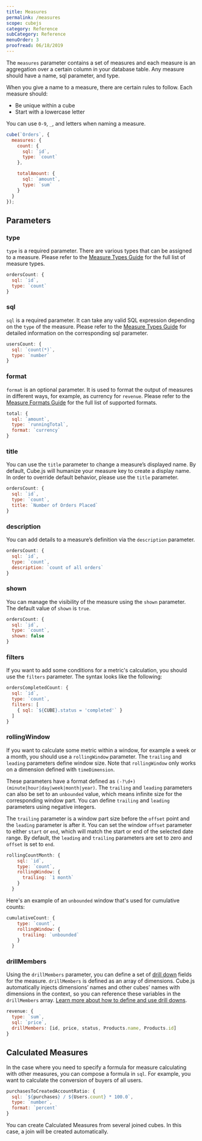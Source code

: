 ```yaml
---
title: Measures
permalink: /measures
scope: cubejs
category: Reference
subCategory: Reference
menuOrder: 3
proofread: 06/18/2019
---
```


The `measures` parameter contains a set of measures and each measure is an aggregation over a certain column in your database table. Any measure should have a name, sql parameter, and type.

When you give a name to a measure, there are certain rules to follow. Each measure should:
- Be unique within a cube
- Start with a lowercase letter

You can use `0-9`, `_`, and letters when naming a measure.

```javascript
cube(`Orders`, {
  measures: {
    count: {
      sql: `id`,
      type: `count`
    },

    totalAmount: {
      sql: `amount`,
      type: `sum`
    }
  }
});
```

## Parameters
### type
`type` is a required parameter. There are various types that can be assigned to
a measure. Please refer to the [Measure Types Guide](types-and-formats#measures-types) for the full list of measure types.

```javascript
ordersCount: {
  sql: `id`,
  type: `count`
}
```

### sql
`sql` is a required parameter. It can take any valid SQL expression depending on the `type` of the measure.
Please refer to the [Measure Types Guide](types-and-formats#measures-types) for detailed information on the corresponding sql parameter.

```javascript
usersCount: {
  sql: `count(*)`,
  type: `number`
}
```

### format
`format` is an optional parameter. It is used to format the output of measures in different ways, for example, as currency for `revenue`.
Please refer to the [Measure Formats Guide](types-and-formats#measures-formats) for the full list of supported formats.

```javascript
total: {
  sql: `amount`,
  type: `runningTotal`,
  format: `currency`
}
```

### title
You can use the `title` parameter to change a measure’s displayed name. By default, Cube.js will humanize your measure key to create a display name.
In order to override default behavior, please use the `title` parameter.

```javascript
ordersCount: {
  sql: `id`,
  type: `count`,
  title: `Number of Orders Placed`
}
```

### description
You can add details to a measure’s definition via the `description` parameter.

```javascript
ordersCount: {
  sql: `id`,
  type: `count`,
  description: `count of all orders`
}
```

### shown
You can manage the visibility of the measure using the `shown` parameter. The default value of `shown` is `true`.

```javascript
ordersCount: {
  sql: `id`,
  type: `count`,
  shown: false
}
```

### filters
If you want to add some conditions for a metric's calculation, you should use the `filters` parameter. The syntax looks like the following:

```javascript
ordersCompletedCount: {
  sql: `id`,
  type: `count`,
  filters: [
    { sql: `${CUBE}.status = 'completed'` }
  ]
}
```

### rollingWindow
If you want to calculate some metric within a window, for example a week or a month, you should use a `rollingWindow` parameter. The `trailing` and `leading` parameters define window size. Note that `rollingWindow` only works on a dimension defined with `timeDimension`.

These parameters have a format defined as `(-?\d+) (minute|hour|day|week|month|year)`. The `trailing` and `leading` parameters can also be set to an `unbounded` value, which means infinite size for the corresponding window part. You can define `trailing` and `leading` parameters using negative integers.

The `trailing` parameter is a window part size before the `offset` point and the `leading` parameter is after it. You can set the window `offset` parameter to either `start` or `end`, which will match the start or end of the selected date range.
By default, the `leading` and `trailing` parameters are set to zero and `offset` is set to `end`.

```javascript
rollingCountMonth: {
    sql: `id`,
    type: `count`,
    rollingWindow: {
      trailing: `1 month`
    }
  }
```

Here's an example of an `unbounded` window that's used for cumulative counts:

```javascript
cumulativeCount: {
    type: `count`,
    rollingWindow: {
      trailing: `unbounded`
    }
  }
```

### drillMembers
Using the `drillMembers` parameter, you can define a set of [drill down](drill-downs) fields for the measure. `drillMembers` is defined as an array of dimensions. Cube.js automatically injects dimensions’ names and other cubes’ names with dimensions in the context, so you can reference these variables in the `drillMembers` array.
[Learn more about how to define and use drill downs](drill-downs).

```javascript
revenue: {
  type: `sum`,
  sql: `price`,
  drillMembers: [id, price, status, Products.name, Products.id]
}
```

## Calculated Measures
In the case where you need to specify a formula for measure calculating with other measures, you can compose a formula in `sql`. For example, you want to calculate the conversion of buyers of all users.

```javascript
purchasesToCreatedAccountRatio: {
  sql: `${purchases} / ${Users.count} * 100.0`,
  type: `number`,
  format: `percent`
}
```
You can create Calculated Measures from several joined cubes. In this case, a join will be created automatically.
